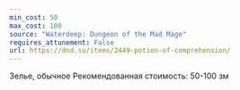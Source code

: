 ```yaml
---
min_cost: 50
max_cost: 100
source: "Waterdeep: Dungeon of the Mad Mage"
requires_attunement: False
url: https://dnd.su/items/2449-potion-of-comprehension/
---
```


Зелье, обычное
Рекомендованная стоимость: 50-100 зм